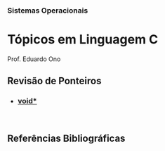 ### Sistemas Operacionais

# Tópicos em Linguagem C

Prof. Eduardo Ono

## Revisão de Ponteiros

  * ### [void*](./code-snippets/ponteiros.c)

<br>

## Referências Bibliográficas

<br>
